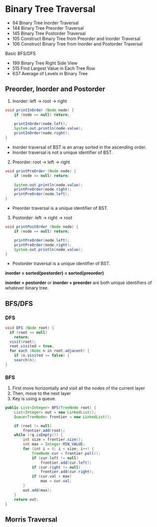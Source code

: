 # Binary Tree Traversal
* 94 Binary Tree Inorder Traversal
* 144 Binary Tree Preorder Traversal
* 145 Binary Tree Postorder Traversal
* 105 Construct Binary Tree from Preorder and Inorder Traversal
* 106 Construct Binary Tree from Inorder and Postorder Traversal

Basic BFS/DFS
* 199 Binary Tree Right Side View
* 515 Find Largest Value in Each Tree Row
* 637 Average of Levels in Binary Tree
## Preorder, Inorder and Postorder
1. Inorder: left -> root -> right
```java
void printInOrder (Node node) {
    if (node == null) return;
    
    printInOrder(node.left);
    System.out.println(node.value);
    printInOrder(node.right);
}
```
* Inorder traversal of BST is an array sorted in the ascending order.
* Inorder traversal is not a unique identifier of BST.
2. Preorder: root -> left -> right
```java
void printPreOrder (Node node) {
    if (node == null) return;
    
    System.out.println(node.value);
    printPreOrder(node.right);
    printPreOrder(node.left);
}
```
* Preorder traversal is a unique identifier of BST.

3. Postorder: left -> right -> root
```java
void printPostOrder (Node node) {
    if (node == null) return;

    printPreOrder(node.left);
    printPreOrder(node.right);
    System.out.println(node.value);
}
```
* Postorder traversal is a unique identifier of BST.

**inorder = sorted(postorder) = sorted(preorder)**

**inorder + postorder** or **inorder + preorder** are both unique identifiers of whatever binary tree.

## BFS/DFS
### DFS
```java
void DFS (Node root) {
  if (root == null) 
    return;
  visit(root);
  root.visited = true;
  for each (Node n in root.adjacent) {
    if (n.visited == false) {
    search(n);
}
```
### BFS
1. First move horizontally and visit all the nodes of the current layer
2. Then, move to the next layer
3. Key is using a queue.
```java
public List<Integer> BFS(TreeNode root) {
    List<Integer> out = new LinkedList();
    Queue<TreeNode> frontier = new LinkedList();

    if (root != null)
        frontier.add(root);
    while (!q.isEmpty()) {
        int size = frontier.size();
        int max = Integer.MIN_VALUE;
        for (int i = 0; i < size; i++) {
            TreeNode cur = frontier.poll();
            if (cur.left != null)
                frontier.add(cur.left);
            if (cur.right != null)
                frontier.add(cur.right);
            if (cur.val > max)
                max = cur.val;
        }
        out.add(max);
    }
    return out;
}
```

## Morris Traversal
